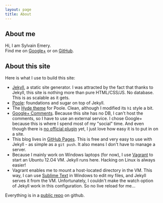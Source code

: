 ```yaml
---
layout: page
title: About
---
```


## About me

<div class="vcard">
Hi, I am <span class="fn"><span class="given-name">Sylvain</span> <span class="family-name">Emery</span></span>.
<br />
Find me on <a class="url" href="https://plus.google.com/+SylvainEmery">Google+</a> or on <a href="https://github.com/sylvainemery/">GitHub</a>.
</div>

## About this site

Here is what I use to build this site:

- [Jekyll](http://jekyllrb.com/), a static site generator. I was attracted by the fact that thanks to Jekyll, this site is nothing more than pure HTML/CSS/JS. No database. This is as scalable as it gets.
- [Poole](http://getpoole.com/): foundations and sugar on top of Jekyll.
- The [Hyde theme](http://hyde.getpoole.com/) for Poole. Clean, although I modified its `h1` style a bit.
- [Google+ Comments](https://support.google.com/blogger/answer/2981015). Because this site has no DB, I can't host the comments, so I have to use an external service. I chose Google+ because this is where I spend most of my "social" time. And even though there is [no official plugin](http://googlesystem.blogspot.fr/2013/04/add-google-comments-to-any-web-page.html) yet, I just love how easy it is to put in on a site.
- This blog lives in [GitHub Pages](http://pages.github.com/). This is free and very easy to use with Jekyll - as simple as a `git push`. It also means I don't have to manage a server.
- Because I mainly work on Windows laptops (for now), I use [Vagrant](http://www.vagrantup.com/) to start an Ubuntu 12.O4 VM. Jekyll runs here. Hacking on Linux is always easier!
- Vagrant enables me to mount a host-located directory in the VM. This way, I can use [Sublime Text](http://www.sublimetext.com/) in Windows to edit my files, and Jekyll serves it from the VM. Unfortunately, I couldn't make the watch option of Jekyll work in this configuration. So no live reload for me...

Everything is in a [public repo](https://github.com/sylvainemery/sylvainemery.github.io) on github.
